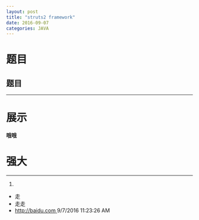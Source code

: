 ```yaml
---
layout: post
title: "struts2 framework"
date: 2016-09-07
categories: JAVA
---
```


# 题目
## 题目

----------
# 展示 #
**哦哦**
# **强大** #

----------
1. 
- 走
- 走走
- [http://baidu.com ](http://baidu.com  "baidu")9/7/2016 11:23:26 AM 